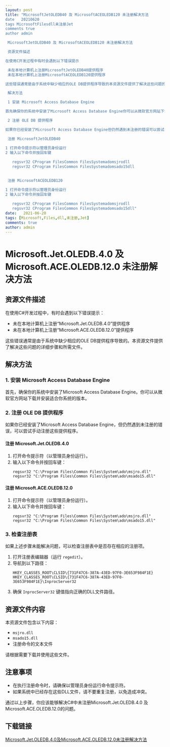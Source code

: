 ```yaml
---
layout: post
title: "MicrosoftJetOLEDB40 及 MicrosoftACEOLEDB120 未注册解决方法
date   20210620
tags MicrosoftFilesdll未注册Jet
comments true
author admin

 MicrosoftJetOLEDB40 及 MicrosoftACEOLEDB120 未注册解决方法

 资源文件描述

在使用C开发过程中有时会遇到以下错误提示

 未在本地计算机上注册MicrosoftJetOLEDB40提供程序
 未在本地计算机上注册MicrosoftACEOLEDB120提供程序

这些错误通常是由于系统中缺少相应的OLE DB提供程序导致的本资源文件提供了解决这些问题的详细步骤和所需文件

 解决方法

 1 安装 Microsoft Access Database Engine

首先确保你的系统中安装了Microsoft Access Database Engine你可以从微软官方网站下载并安装适合你系统的版本

 2 注册 OLE DB 提供程序

如果你已经安装了Microsoft Access Database Engine但仍然遇到未注册的错误可以尝试手动注册这些提供程序

 注册 MicrosoftJetOLEDB40

1 打开命令提示符以管理员身份运行
2 输入以下命令并按回车键
   
   regsvr32 CProgram FilesCommon FilesSystemadomsjrodll
   regsvr32 CProgram FilesCommon FilesSystemadomsado15dll
   

 注册 MicrosoftACEOLEDB120

1 打开命令提示符以管理员身份运行
2 输入以下命令并按回车键
   
   regsvr32 CProgram FilesCommon FilesSystemadomsjrodll
   regsvr32 CProgram FilesCommon FilesSystemadomsado15dll"
date:   2021-06-20
tags: [Microsoft,Files,dll,未注册,Jet]
comments: true
author: admin
---
```

# Microsoft.Jet.OLEDB.4.0 及 Microsoft.ACE.OLEDB.12.0 未注册解决方法

## 资源文件描述

在使用C#开发过程中，有时会遇到以下错误提示：

- 未在本地计算机上注册“Microsoft.Jet.OLEDB.4.0”提供程序
- 未在本地计算机上注册“Microsoft.ACE.OLEDB.12.0”提供程序

这些错误通常是由于系统中缺少相应的OLE DB提供程序导致的。本资源文件提供了解决这些问题的详细步骤和所需文件。

## 解决方法

### 1. 安装 Microsoft Access Database Engine

首先，确保你的系统中安装了Microsoft Access Database Engine。你可以从微软官方网站下载并安装适合你系统的版本。

### 2. 注册 OLE DB 提供程序

如果你已经安装了Microsoft Access Database Engine，但仍然遇到未注册的错误，可以尝试手动注册这些提供程序。

#### 注册 Microsoft.Jet.OLEDB.4.0

1. 打开命令提示符（以管理员身份运行）。
2. 输入以下命令并按回车键：
   ```
   regsvr32 "C:\Program Files\Common Files\System\ado\msjro.dll"
   regsvr32 "C:\Program Files\Common Files\System\ado\msado15.dll"
   ```

#### 注册 Microsoft.ACE.OLEDB.12.0

1. 打开命令提示符（以管理员身份运行）。
2. 输入以下命令并按回车键：
   ```
   regsvr32 "C:\Program Files\Common Files\System\ado\msjro.dll"
   regsvr32 "C:\Program Files\Common Files\System\ado\msado15.dll"
   ```

### 3. 检查注册表

如果上述步骤未能解决问题，可以检查注册表中是否存在相应的注册项。

1. 打开注册表编辑器（运行 `regedit`）。
2. 导航到以下路径：
   ```
   HKEY_CLASSES_ROOT\CLSID\{731F47C6-387A-43ED-97F0-3E653F984F1E}
   HKEY_CLASSES_ROOT\CLSID\{731F47C6-387A-43ED-97F0-3E653F984F1E}\InprocServer32
   ```
3. 确保 `InprocServer32` 键值指向正确的DLL文件路径。

## 资源文件内容

本资源文件包含以下内容：

- `msjro.dll`
- `msado15.dll`
- 注册命令的文本文件

请根据需要下载并使用这些文件。

## 注意事项

- 在执行注册命令时，请确保以管理员身份运行命令提示符。
- 如果系统中已经存在这些DLL文件，请不要重复注册，以免造成冲突。

通过以上步骤，你应该能够解决C#中未注册Microsoft.Jet.OLEDB.4.0 及 Microsoft.ACE.OLEDB.12.0的问题。

## 下载链接

[Microsoft.Jet.OLEDB.4.0及Microsoft.ACE.OLEDB.12.0未注册解决方法](https://pan.quark.cn/s/dd148de27094)